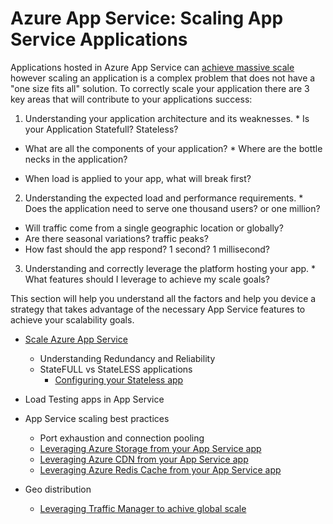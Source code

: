 <properties 
    pageTitle="Azure App Service: Scaling App Service Applications" 
    description="Learn the ins and outs of scaling Application in App Service." 
    keywords="app service, azure app service, scale, scalable, app service plan, app service cost"
    services="app-service" 
    documentationCenter="" 
    authors="btardif" 
    manager="wpickett" 
    editor=""/>

<tags 
    ms.service="app-service" 
    ms.workload="na" 
    ms.tgt_pltfrm="na" 
    ms.devlang="na" 
    ms.topic="article" 
    ms.date="12/08/2015" 
    ms.author="byvinyal"/>

# Azure App Service: Scaling App Service Applications
Applications hosted in Azure App Service can [achieve massive scale](https://azure.microsoft.com/blog/canadian-broadcasting-corporation-radio-canada-leverage-azure-for-smooth-election-coverage/)
however scaling an application is a complex problem that does not have a "one 
size fits all" solution. To correctly scale your application there are 3 key 
areas that will contribute to your applications success:

1. Understanding your application architecture and its weaknesses.   * Is your Application Statefull? Stateless?
* What are all the components of your application?  * Where are the bottle necks in the application? 


* When load is applied to your app, what will break first?


2. Understanding the expected load and performance requirements.   * Does the application need to serve one thousand users? or one million?
* Will traffic come from a single geographic location or globally?
* Are there seasonal variations? traffic peaks? 
* How fast should the app respond? 1 second? 1 millisecond?


3. Understanding and correctly leverage the platform hosting your app.   * What features should I leverage to achieve my scale goals?



This section will help you understand all the factors and help you device a 
strategy that takes advantage of the necessary App Service features to achieve 
your scalability goals.

* [Scale Azure App Service](../app-service/app-service-scale.md)
	* Understanding Redundancy and Reliability
	* StateFULL vs StateLESS applications
		* [Configuring your Stateless app](/blog/disabling-arrs-instance-affinity-in-windows-azure-web-sites/)

* Load Testing apps in App Service   

* App Service scaling best practices
	* Port exhaustion and connection pooling
	* [Leveraging Azure Storage from your App Service app](../storage/storage-dotnet-how-to-use-blobs.md)
	* [Leveraging Azure CDN from your App Service app](../cdn/cdn-overview.md)
	* [Leveraging Azure Redis Cache from your App Service app](../redis-cache/cache-dotnet-how-to-use-azure-redis-cache.md)
		
* Geo distribution
	* [Leveraging Traffic Manager to achive global scale](../traffic-manager/traffic-manager-overview.md)

